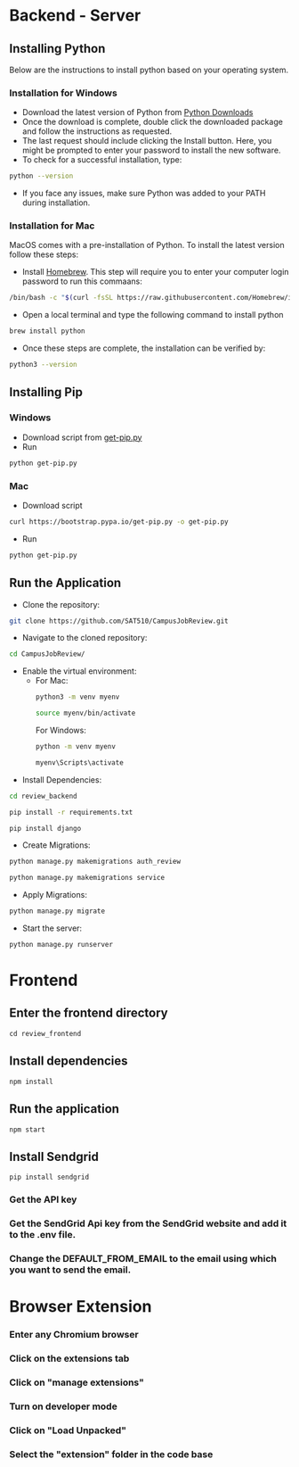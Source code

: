# Backend - Server

## Installing Python

Below are the instructions to install python based on your operating system.

### Installation for Windows

- Download the latest version of Python from [Python Downloads](https://www.python.org/downloads/)
- Once the download is complete, double click the downloaded package and follow the instructions as requested.
- The last request should include clicking the Install button. Here, you might be prompted to enter your password to install the new software.
- To check for a successful installation, type:

```bash
python --version
```

- If you face any issues, make sure Python was added to your PATH during installation.

### Installation for Mac

MacOS comes with a pre-installation of Python. To install the latest version follow these steps:

- Install [Homebrew](https://brew.sh/). This step will require you to enter your computer login password to run this commaans:

```bash
/bin/bash -c "$(curl -fsSL https://raw.githubusercontent.com/Homebrew/install/HEAD/install.sh)"
```

- Open a local terminal and type the following command to install python

```bash
brew install python
```

- Once these steps are complete, the installation can be verified by:

```bash
python3 --version
```

## Installing Pip

### Windows

- Download script from [get-pip.py](https://bootstrap.pypa.io/get-pip.py)
- Run

```bash
python get-pip.py
```

### Mac

- Download script

```bash
curl https://bootstrap.pypa.io/get-pip.py -o get-pip.py
```

- Run

```bash
python get-pip.py
```

## Run the Application

- Clone the repository:

```bash
git clone https://github.com/SAT510/CampusJobReview.git
```

- Navigate to the cloned repository:

```bash
cd CampusJobReview/
```

- Enable the virtual environment:
  - For Mac:
    ```bash
    python3 -m venv myenv
    ```
    ```bash
    source myenv/bin/activate
    ```
    For Windows:
    ```bash
    python -m venv myenv
    ```
    ```bash
    myenv\Scripts\activate
    ```
- Install Dependencies:

```bash
cd review_backend
```

```bash
pip install -r requirements.txt
```

```bash
pip install django
```

- Create Migrations:

```bash
python manage.py makemigrations auth_review
```

```bash
python manage.py makemigrations service
```

- Apply Migrations:

```bash
python manage.py migrate
```

- Start the server:

```bash
python manage.py runserver
```

# Frontend

## Enter the frontend directory

```
cd review_frontend
```

## Install dependencies

```
npm install
```

## Run the application

```
npm start
```

## Install Sendgrid

```
pip install sendgrid
```

### Get the API key

### Get the SendGrid Api key from the SendGrid website and add it to the .env file.

### Change the DEFAULT_FROM_EMAIL to the email using which you want to send the email.

# Browser Extension

### Enter any Chromium browser

### Click on the extensions tab

### Click on "manage extensions"

### Turn on developer mode

### Click on "Load Unpacked"

### Select the "extension" folder in the code base
